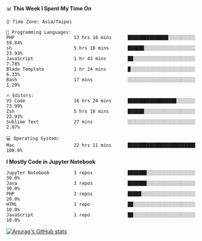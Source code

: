 <!--### Hi there 👋-->

<!--
**treevel/treevel** is a ✨ _special_ ✨ repository because its `README.md` (this file) appears on your GitHub profile.

Here are some ideas to get you started:

- 🔭 I’m currently working on ...
- 🌱 I’m currently learning ...
- 👯 I’m looking to collaborate on ...
- 🤔 I’m looking for help with ...
- 💬 Ask me about ...
- 📫 How to reach me: ...
- 😄 Pronouns: ...
- ⚡ Fun fact: ...
-->

<!--START_SECTION:waka-->
📊 **This Week I Spent My Time On** 

```text
⌚︎ Time Zone: Asia/Taipei

💬 Programming Languages: 
PHP                      13 hrs 16 mins      ███████████████░░░░░░░░░░   59.84% 
sh                       5 hrs 18 mins       ██████░░░░░░░░░░░░░░░░░░░   23.93% 
JavaScript               1 hr 43 mins        ██░░░░░░░░░░░░░░░░░░░░░░░   7.78% 
Blade Template           1 hr 24 mins        █░░░░░░░░░░░░░░░░░░░░░░░░   6.33% 
Bash                     17 mins             ░░░░░░░░░░░░░░░░░░░░░░░░░   1.29%

🔥 Editors: 
VS Code                  16 hrs 24 mins      ██████████████████░░░░░░░   73.99% 
Zsh                      5 hrs 18 mins       ██████░░░░░░░░░░░░░░░░░░░   23.93% 
Sublime Text             27 mins             ░░░░░░░░░░░░░░░░░░░░░░░░░   2.07%

💻 Operating System: 
Mac                      22 hrs 11 mins      █████████████████████████   100.0%

```

**I Mostly Code in Jupyter Notebook** 

```text
Jupyter Notebook         3 repos             ███████░░░░░░░░░░░░░░░░░░   30.0% 
Java                     3 repos             ███████░░░░░░░░░░░░░░░░░░   30.0% 
PHP                      2 repos             █████░░░░░░░░░░░░░░░░░░░░   20.0% 
HTML                     1 repo              ██░░░░░░░░░░░░░░░░░░░░░░░   10.0% 
JavaScript               1 repo              ██░░░░░░░░░░░░░░░░░░░░░░░   10.0%

```



<!--END_SECTION:waka-->

<!-- GitHub Stats Card-->
[![Anurag's GitHub stats](https://github-readme-stats.vercel.app/api?username=treevel&show_icons=true&theme=monokai&count_private=true)](https://github.com/anuraghazra/github-readme-stats)
